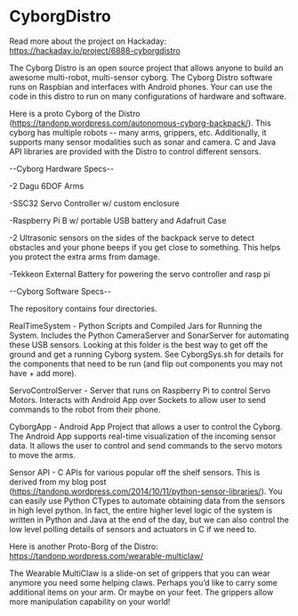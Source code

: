 # CyborgDistro
Read more about the project on Hackaday: https://hackaday.io/project/6888-cyborgdistro

The Cyborg Distro is an open source project that allows anyone to build an awesome multi-robot, multi-sensor cyborg. The Cyborg Distro software runs on Raspbian and interfaces with Android phones. Your can use the code in this distro to run on many configurations of hardware and software.  

Here is a proto Cyborg of the Distro (https://tandonp.wordpress.com/autonomous-cyborg-backpack/). This cyborg has multiple robots -- many arms, grippers, etc. Additionally, it supports many sensor modalities such as sonar and camera. C and Java API libraries are provided with the Distro to control different sensors.

--Cyborg Hardware Specs--

-2 Dagu 6DOF Arms

-SSC32 Servo Controller w/ custom enclosure

-Raspberry Pi B w/ portable USB battery and Adafruit Case

-2 Ultrasonic sensors on the sides of the backpack serve to detect obstacles and your phone beeps if you get close to something. This helps you protect the extra arms from damage.

-Tekkeon External Battery for powering the servo controller and rasp pi

--Cyborg Software Specs--

The repository contains four directories.

RealTimeSystem - Python Scripts and Compiled Jars for Running the System. Includes the Python CameraServer and SonarServer for automating these USB sensors. Looking at this folder is the best way to get off the ground and get a running Cyborg system.
See CyborgSys.sh for details for the components that need to be run (and flip out components you may not have + add more).

ServoControlServer - Server that runs on Raspberry Pi to control Servo Motors. Interacts with Android App over Sockets to allow user to send commands to the robot from their phone.

CyborgApp - Android App Project that allows a user to control the Cyborg. The Android App supports real-time visualization of the incoming sensor data. It allows the user to control and send commands to the servo motors to move the arms.

Sensor API - C APIs for various popular off the shelf sensors. This is derived from my blog post (https://tandonp.wordpress.com/2014/10/11/python-sensor-libraries/). You can easily use Python CTypes to automate obtaining data from the sensors in high level python. In fact, the entire higher level logic of the system is written in Python and Java at the end of the day, but we can also control the low level polling details of sensors and actuators in C if we need to.

Here is another Proto-Borg of the Distro: https://tandonp.wordpress.com/wearable-multiclaw/

The Wearable MultiClaw is a slide-on set of grippers that you can wear anymore you need some helping claws. Perhaps you’d like to carry some additional items on your arm. Or maybe on your feet. The grippers allow more manipulation capability on your world!







